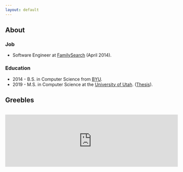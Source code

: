 ```yaml
---
layout: default
---
```


## About



### Job

* Software Engineer at [FamilySearch][1] (April 2014).

### Education

* 2014 - B.S. in Computer Science from [BYU][2].
* 2019 - M.S. in Computer Science at the [University of Utah][3]. ([Thesis][4]).

<div>
  <h2>Greebles</h2>
  <br/>
  <div>
    <iframe frameborder="0" src="https://itch.io/embed/1366765" width="552" height="167"><a href="https://grassbladeentertainment.itch.io/greebles">Greebles!</a></iframe>
  </div>
</div>

[1]: https://familysearch.org
[2]: https://byu.edu
[3]: https://utah.edu
[4]: https://github.com/drautb/masters-thesis/raw/master/manuscript/thesis-final-draft.pdf

